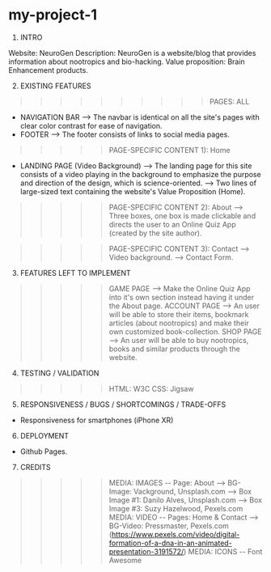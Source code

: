 # my-project-1
1) INTRO

Website: NeuroGen
Description: NeuroGen is a website/blog that provides information about nootropics and bio-hacking.
Value proposition: Brain Enhancement products.


2) EXISTING FEATURES

>>>>>>>>>> PAGES: ALL
- NAVIGATION BAR 
--> The navbar is identical on all the site's pages with clear color contrast for ease of navigation.
- FOOTER
--> The footer consists of links to social media pages.

>>>>> PAGE-SPECIFIC CONTENT 1): Home
- LANDING PAGE (Video Background)
--> The landing page for this site consists of a video playing in the background to emphasize the purpose and direction of the design, which is science-oriented.
--> Two lines of large-sized text containing the website's Value Proposition (Home).

>>>>> PAGE-SPECIFIC CONTENT 2): About
--> Three boxes, one box is made clickable and directs the user to an Online Quiz App (created by the site author).

>>>>> PAGE-SPECIFIC CONTENT 3): Contact
--> Video background.
--> Contact Form.


3) FEATURES LEFT TO IMPLEMENT

>>>>> GAME PAGE
--> Make the Online Quiz App into it's own section instead having it under the About page.
>>>>> ACCOUNT PAGE
--> An user will be able to store their items, bookmark articles (about nootropics) and make their own customized book-collection.
>>>>> SHOP PAGE
--> An user will be able to buy nootropics, books and similar products through the website.

4) TESTING / VALIDATION

>>>>> HTML: W3C
>>>>> CSS: Jigsaw


5) RESPONSIVENESS / BUGS / SHORTCOMINGS / TRADE-OFFS

- Responsiveness for smartphones (iPhone XR)


6) DEPLOYMENT

- Github Pages.


7) CREDITS

>>>>> MEDIA: IMAGES
-- Page: About
--> BG-Image: Vackground, Unsplash.com
--> Box Image #1: Danilo Alves, Unsplash.com
--> Box Image #3: Suzy Hazelwood, Pexels.com
>>>>> MEDIA: VIDEO
-- Pages: Home & Contact
--> BG-Video: Pressmaster, Pexels.com (https://www.pexels.com/video/digital-formation-of-a-dna-in-an-animated-presentation-3191572/)
>>>>> MEDIA: ICONS
-- Font Awesome
